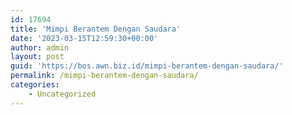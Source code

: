 ```yaml
---
id: 17694
title: 'Mimpi Berantem Dengan Saudara'
date: '2023-03-15T12:59:30+00:00'
author: admin
layout: post
guid: 'https://bos.awn.biz.id/mimpi-berantem-dengan-saudara/'
permalink: /mimpi-berantem-dengan-saudara/
categories:
    - Uncategorized
---
```


